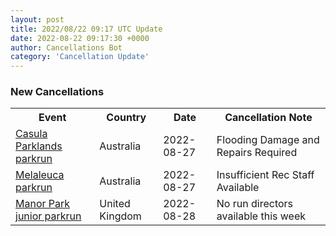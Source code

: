 ```yaml
---
layout: post
title: 2022/08/22 09:17 UTC Update
date: 2022-08-22 09:17:30 +0000
author: Cancellations Bot
category: 'Cancellation Update'
---
```


<h3>New Cancellations</h3>
<div class='hscrollable'>
<table style='width: 100%'>
    <tr>
        <th>Event</th>
        <th>Country</th>
        <th>Date</th>
        <th>Cancellation Note</th>
    </tr>
    <tr>
        <td><a href="https://www.parkrun.com.au/casulaparklands">Casula Parklands parkrun</a></td>
        <td>Australia</td>
        <td>2022-08-27</td>
        <td>Flooding Damage and Repairs Required</td>
    </tr>
    <tr>
        <td><a href="">Melaleuca parkrun</a></td>
        <td>Australia</td>
        <td>2022-08-27</td>
        <td>Insufficient Rec Staff Available</td>
    </tr>
    <tr>
        <td><a href="https://www.parkrun.org.uk/manorpark-juniors">Manor Park junior parkrun</a></td>
        <td>United Kingdom</td>
        <td>2022-08-28</td>
        <td>No run directors available this week</td>
    </tr>
</table>
</div>
